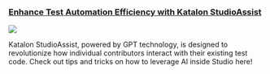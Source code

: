 ### [Enhance Test Automation Efficiency with Katalon StudioAssist](https://katalon.com/resources-center/blog/optimize-test-code-with-katalon-studioassist)

[<img src="https://github.com/katalon-studio/katalon-studio/assets/87002543/baf002cc-cbc3-404d-ae14-a391e11ad8dd">](https://katalon.com/resources-center/blog/optimize-test-code-with-katalon-studioassist)

Katalon StudioAssist, powered by GPT technology, is designed to revolutionize how individual contributors interact with their existing test code. Check out tips and tricks on how to leverage AI inside Studio here!
